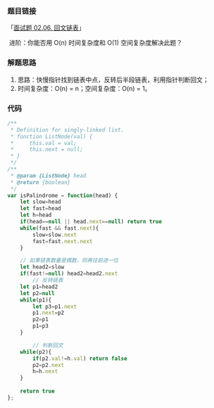 ### 题目链接

「[面试题 02.06. 回文链表](https://leetcode.cn/problems/palindrome-linked-list-lcci/)」

​	进阶：你能否用 O(n) 时间复杂度和 O(1) 空间复杂度解决此题？

### 解题思路

1. 思路：快慢指针找到链表中点，反转后半段链表，利用指针判断回文；
2. 时间复杂度：O(n) = n；空间复杂度：O(n) = 1。

### 代码

```js
/**
 * Definition for singly-linked list.
 * function ListNode(val) {
 *     this.val = val;
 *     this.next = null;
 * }
 */
/**
 * @param {ListNode} head
 * @return {boolean}
 */
var isPalindrome = function(head) {
    let slow=head
    let fast=head
    let h=head
    if(head==null || head.next==null) return true
    while(fast && fast.next){
        slow=slow.next
        fast=fast.next.next
    }

  	// 如果链表数量是偶数，则再往前进一位
    let head2=slow
    if(fast!=null) head2=head2.next
		// 反转链表
    let p1=head2
    let p2=null
    while(p1){
        let p3=p1.next
        p1.next=p2
        p2=p1
        p1=p3
    }

		// 判断回文
    while(p2){
        if(p2.val!=h.val) return false
        p2=p2.next
        h=h.next
    }
    
    return true
};
```

